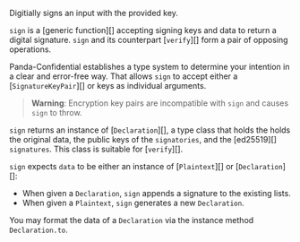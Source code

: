 Digitially signs an input with the provided key.

`sign` is a [generic function][] accepting signing keys and data to return a digital signature.  `sign` and its counterpart [`verify`][] form a pair of opposing operations.

Panda-Confidential establishes a type system to determine your intention in a clear and error-free way.  That allows `sign` to accept either a [`SignatureKeyPair`][] or keys as individual arguments.

> **Warning**: Encryption key pairs are incompatible with `sign` and causes `sign` to throw.

`sign` returns an instance of [`Declaration`][], a type class that holds the holds the original data, the public keys of the `signatories`, and the [ed25519][] `signatures`.  This class is suitable for [`verify`][].

`sign` expects `data` to be either an instance of [`Plaintext`][] or [`Declaration`][]:
  - When given a `Declaration`, `sign` appends a signature to the existing lists.
  - When given a `Plaintext`, `sign` generates a new `Declaration`.

You may format the data of a `Declaration` via the instance method `Declaration.to`.
